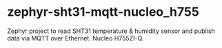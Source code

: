 # zephyr-sht31-mqtt-nucleo_h755
Zephyr project to read SHT31 temperature &amp; humidity sensor and publish data via MQTT over Ethernet. Nucleo H755ZI-Q.
